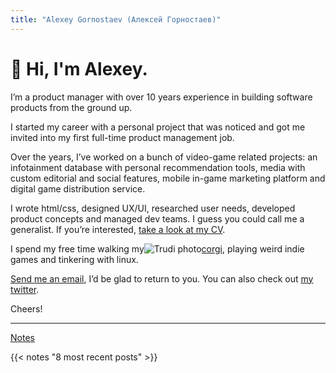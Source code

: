 ```yaml
---
title: "Alexey Gornostaev (Алексей Горностаев)"
---
```


# 👋 Hi, I'm Alexey. 

I’m a product manager with over 10 years experience in building software products from the ground up.

I started my career with a personal project that was noticed and got me invited into my first full-time product management job.

Over the years, I’ve worked on a bunch of video-game related projects: an infotainment database with personal recommendation tools, media with custom editorial and social features, mobile in-game marketing platform and digital game distribution service.

I wrote html/css, designed UX/UI, researched user needs, developed product concepts and managed dev teams. I guess you could call me a generalist. If you’re interested, [take a look at my CV](/alexey-gornostaev-cv.pdf).

I spend my free time walking my![Trudi photo](/favicon.png)[corgi](http://trudi.dog), playing weird indie games and tinkering with linux.

[Send me an email](mailto:hello@alexeygornostaev.com), I’d be glad to return to you. You can also check out [my twitter](https://twitter.com/accujazz).

Cheers!

---

[Notes](/posts)

{{< notes "8 most recent posts" >}}